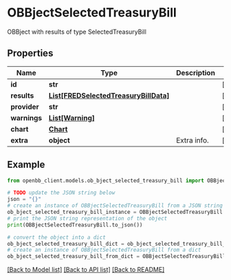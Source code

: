 # OBBjectSelectedTreasuryBill

OBBject with results of type SelectedTreasuryBill

## Properties

Name | Type | Description | Notes
------------ | ------------- | ------------- | -------------
**id** | **str** |  | [optional] 
**results** | [**List[FREDSelectedTreasuryBillData]**](FREDSelectedTreasuryBillData.md) |  | [optional] 
**provider** | **str** |  | [optional] 
**warnings** | [**List[Warning]**](Warning.md) |  | [optional] 
**chart** | [**Chart**](Chart.md) |  | [optional] 
**extra** | **object** | Extra info. | [optional] 

## Example

```python
from openbb_client.models.ob_bject_selected_treasury_bill import OBBjectSelectedTreasuryBill

# TODO update the JSON string below
json = "{}"
# create an instance of OBBjectSelectedTreasuryBill from a JSON string
ob_bject_selected_treasury_bill_instance = OBBjectSelectedTreasuryBill.from_json(json)
# print the JSON string representation of the object
print(OBBjectSelectedTreasuryBill.to_json())

# convert the object into a dict
ob_bject_selected_treasury_bill_dict = ob_bject_selected_treasury_bill_instance.to_dict()
# create an instance of OBBjectSelectedTreasuryBill from a dict
ob_bject_selected_treasury_bill_from_dict = OBBjectSelectedTreasuryBill.from_dict(ob_bject_selected_treasury_bill_dict)
```
[[Back to Model list]](../README.md#documentation-for-models) [[Back to API list]](../README.md#documentation-for-api-endpoints) [[Back to README]](../README.md)


